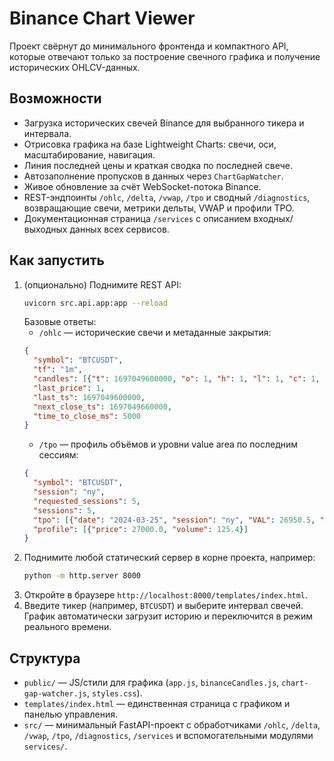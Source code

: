 # Binance Chart Viewer

Проект свёрнут до минимального фронтенда и компактного API, которые отвечают только за построение свечного графика и получение исторических OHLCV-данных.

## Возможности
- Загрузка исторических свечей Binance для выбранного тикера и интервала.
- Отрисовка графика на базе Lightweight Charts: свечи, оси, масштабирование, навигация.
- Линия последней цены и краткая сводка по последней свече.
- Автозаполнение пропусков в данных через `ChartGapWatcher`.
- Живое обновление за счёт WebSocket-потока Binance.
- REST-эндпоинты `/ohlc`, `/delta`, `/vwap`, `/tpo` и сводный `/diagnostics`, возвращающие свечи, метрики дельты, VWAP и профили TPO.
- Документационная страница `/services` с описанием входных/выходных данных всех сервисов.

## Как запустить
1. (опционально) Поднимите REST API:
   ```bash
   uvicorn src.api.app:app --reload
   ```
   Базовые ответы:
   - `/ohlc` &mdash; исторические свечи и метаданные закрытия:
   ```json
   {
     "symbol": "BTCUSDT",
     "tf": "1m",
     "candles": [{"t": 1697049600000, "o": 1, "h": 1, "l": 1, "c": 1, "v": 1}],
     "last_price": 1,
     "last_ts": 1697049600000,
     "next_close_ts": 1697049660000,
     "time_to_close_ms": 5000
   }
   ```
   - `/tpo` &mdash; профиль объёмов и уровни value area по последним сессиям:
   ```json
   {
     "symbol": "BTCUSDT",
     "session": "ny",
     "requested_sessions": 5,
     "sessions": 5,
     "tpo": [{"date": "2024-03-25", "session": "ny", "VAL": 26950.5, "VAH": 27210.5, "POC": 27080.0}],
     "profile": [{"price": 27000.0, "volume": 125.4}]
   }
   ```
2. Поднимите любой статический сервер в корне проекта, например:
   ```bash
   python -m http.server 8000
   ```
3. Откройте в браузере `http://localhost:8000/templates/index.html`.
4. Введите тикер (например, `BTCUSDT`) и выберите интервал свечей. График автоматически загрузит историю и переключится в режим реального времени.

## Структура
- `public/` &mdash; JS/стили для графика (`app.js`, `binanceCandles.js`, `chart-gap-watcher.js`, `styles.css`).
- `templates/index.html` &mdash; единственная страница с графиком и панелью управления.
- `src/` &mdash; минимальный FastAPI-проект с обработчиками `/ohlc`, `/delta`, `/vwap`, `/tpo`, `/diagnostics`, `/services` и вспомогательными модулями `services/`.
